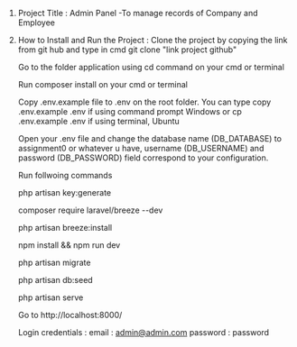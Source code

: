 1. Project Title : Admin Panel
    -To manage records of Company and Employee

2. How to Install and Run the Project :
    Clone the project by copying the link from git hub and type in cmd git clone "link project github"
    
    Go to the folder application using cd command on your cmd or terminal
    
    Run composer install on your cmd or terminal
    
    Copy .env.example file to .env on the root folder. You can type copy .env.example .env if using command prompt Windows or cp .env.example .env if using terminal, Ubuntu
    
    Open your .env file and change the database name (DB_DATABASE) to assignment0 or whatever u have, username (DB_USERNAME) and password (DB_PASSWORD) field correspond to your configuration.
    
    Run follwoing commands
    
    php artisan key:generate
    
    composer require laravel/breeze --dev
    
    php artisan breeze:install
    
    npm install && npm run dev
    
    php artisan migrate
    
    php artisan db:seed
    
    php artisan serve
    
    Go to http://localhost:8000/
    
    Login credentials :
    email : admin@admin.com
    password : password
